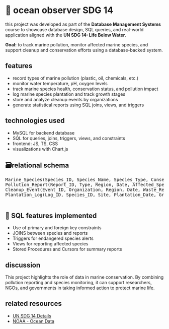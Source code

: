 
  <h1>🌊 ocean observer <span class="sdg-tag">SDG 14</span></h1>

  <p>this project was developed as part of the <strong>Database Management Systems</strong> course to showcase database design, SQL queries, and real-world application aligned with the <strong>UN SDG 14: Life Below Water</strong>.</p>

  <div class="highlight">
    <strong>Goal:</strong> to track marine pollution, monitor affected marine species, and support cleanup and conservation efforts using a database-backed system.
  </div>

  <h2>features</h2>
  <ul>
    <li>record types of marine pollution (plastic, oil, chemicals, etc.)</li>
    <li>monitor water temperature, pH, oxygen levels</li>
    <li>track marine species health, conservation status, and pollution impact</li>
    <li>log marine species plantation and track growth stages</li>
    <li>store and analyze cleanup events by organizations</li>
    <li>generate statistical reports using SQL joins, views, and triggers</li>
  </ul>

  <h2>technologies used</h2>
  <ul>
    <li>MySQL for backend database</li>
    <li>SQL for queries, joins, triggers, views, and constraints</li>
    <li>frontend: JS, TS, CSS</li>
    <li>visualizations with Chart.js</li>
  </ul>

  <h2>🗃relational schema</h2>
  <pre>
Marine_Species(Species_ID, Species_Name, Species_Type, Conservation_Status, Affected_By_Pollution)
Pollution_Report(Report_ID, Type, Region, Date, Affected_Species_ID, Reporter)
Cleanup_Event(Event_ID, Organization, Region, Date, Waste_Removed_Kg)
Plantation_Log(Log_ID, Species_ID, Site, Plantation_Date, Growth_Percent)
  </pre>

  <h2>📄 SQL features implemented</h2>
  <ul>
    <li>Use of primary and foreign key constraints</li>
    <li>JOINS between species and reports</li>
    <li>Triggers for endangered species alerts</li>
    <li>Views for reporting affected species</li>
    <li>Stored Procedures and Cursors for summary reports</li>
  </ul>

  <h2>discussion</h2>
  <p>
    This project highlights the role of data in marine conservation. By combining pollution reporting and species monitoring, it can support researchers, NGOs, and governments in taking informed action to protect marine life.
  </p>

  <h2>related resources</h2>
  <ul>
    <li><a href="https://sdgs.un.org/goals/goal14" target="_blank">UN SDG 14 Details</a></li>
    <li><a href="https://www.noaa.gov" target="_blank">NOAA - Ocean Data</a></li>
  </ul>

</body>
</html>
